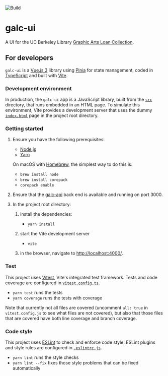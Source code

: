 ![Build](https://github.com/BerkeleyLibrary/galc-ui/actions/workflows/build.yml/badge.svg)

# galc-ui

A UI for the UC Berkeley Library [Graphic Arts Loan Collection](https://galc.lib.berkeley.edu/).

## For developers

`galc-ui` is a [Vue.js 3](https://vuejs.org/) library using [Pinia](https://pinia.vuejs.org/) for
state management, coded in [TypeScript](https://www.typescriptlang.org/) and built with
[Vite](https://vitejs.dev/).

### Development environment

In production, the `galc-ui` app is a JavaScript library, built from the [`src`](src) directory,
that runs embedded in an HTML page. To simulate this environment, Vite provides a development server
that uses the dummy [`index.html`](index.html) page in the project root directory.

### Getting started

1. Ensure you have the following prerequisites:

   - [Node.js](https://nodejs.org/en/)
   - [Yarn](https://yarnpkg.com/)

   On macOS with [Homebrew](https://brew.sh/), the simplest way to do this is:

   - `brew install node`
   - `brew install corepack`
   - `corepack enable`

2. Ensure that the [galc-api](https://github.com/BerkeleyLibrary/galc-api) back end is
   available and running on port 3000.

3. In the project root directory:
 
   1. install the dependencies:

      - `yarn install`

   2. start the Vite development server
   
      - `vite`
   
   3. in the browser, navigate to [http://localhost:4000/](http://localhost:4000/).

### Test

This project uses [Vitest](https://vitest.dev), Vite's integrated test framework.
Tests and code coverage are configured in [`vitest.config.ts`](vitest.config.ts).

- `yarn test` runs the tests
- `yarn coverage` runs the tests with coverage

Note that currently not all files are covered (uncomment `all: true` in 
`vitest.config.js` to see what files are not covered), but also that those
files that are covered have both line coverage and branch coverage.

### Code style

This project uses [ESLint](https://eslint.org/) to check and enforce code style.
ESLint plugins and style rules are configured in [`.eslintrc.js`](.eslintrc.js).

- `yarn lint` runs the style checks
- `yarn lint --fix` fixes those style problems that can be fixed automatically
